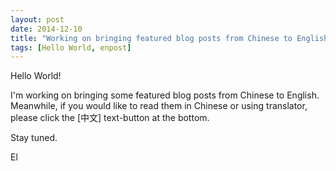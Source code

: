 ```yaml
---
layout: post
date: 2014-12-10
title: "Working on bringing featured blog posts from Chinese to English"
tags: [Hello World, enpost]
---
```


Hello World!

I'm working on bringing some featured blog posts from Chinese to English. Meanwhile, if you would like to read them in Chinese or using translator, please click the [中文] text-button at the bottom.

Stay tuned.

El